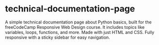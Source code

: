 # technical-documentation-page
A simple technical documentation page about Python basics, built for the freeCodeCamp Responsive Web Design course. It includes topics like variables, loops, functions, and more.  Made with just HTML and CSS. Fully responsive with a sticky sidebar for easy navigation.
